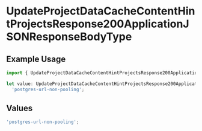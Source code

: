 # UpdateProjectDataCacheContentHintProjectsResponse200ApplicationJSONResponseBodyType

## Example Usage

```typescript
import { UpdateProjectDataCacheContentHintProjectsResponse200ApplicationJSONResponseBodyType } from '@vercel/client/models/operations';

let value: UpdateProjectDataCacheContentHintProjectsResponse200ApplicationJSONResponseBodyType =
  'postgres-url-non-pooling';
```

## Values

```typescript
'postgres-url-non-pooling';
```
